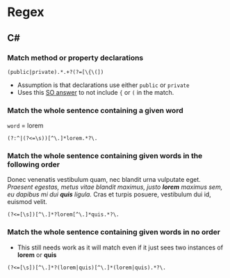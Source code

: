 # Regex

## C#

### Match method or property declarations

`(public|private).*.+?(?=[\{\(])`

- Assumption is that declarations use either `public` or `private`
- Uses this [SO answer](https://stackoverflow.com/a/7124976/3769526) to not include `{` or `(` in the match.

### Match the whole sentence containing a given word

`word` = lorem

`(?:^|(?<=\s))[^\.]*lorem.*?\.`

### Match the whole sentence containing given words in the following order
Donec venenatis vestibulum quam, nec blandit urna vulputate eget. *Praesent egestas, metus vitae blandit maximus, justo **lorem** maximus sem, eu dapibus mi dui **quis** ligula.* Cras et turpis posuere, vestibulum dui id, euismod velit.

`(?<=[\s])[^\.]*?lorem[^\.]*quis.*?\.`

### Match the whole sentence containing given words in no order
- This still needs work as it will match even if it just sees two instances of **lorem** or **quis**

`(?<=[\s])[^\.]*?(lorem|quis)[^\.]*(lorem|quis).*?\.`
